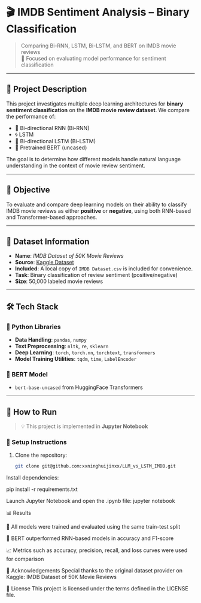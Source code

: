 # 🎬 IMDB Sentiment Analysis – Binary Classification

> Comparing Bi-RNN, LSTM, Bi-LSTM, and BERT on IMDB movie reviews  
> 🧪 Focused on evaluating model performance for sentiment classification

---

## 📌 Project Description

This project investigates multiple deep learning architectures for **binary sentiment classification** on the **IMDB movie review dataset**. We compare the performance of:

- 🔁 Bi-directional RNN (Bi-RNN)
- 🌀 LSTM
- 🔁 Bi-directional LSTM (Bi-LSTM)
- 🤖 Pretrained BERT (uncased)

The goal is to determine how different models handle natural language understanding in the context of movie review sentiment.

---

## 🎯 Objective

To evaluate and compare deep learning models on their ability to classify IMDB movie reviews as either **positive** or **negative**, using both RNN-based and Transformer-based approaches.

---

## 📂 Dataset Information

- **Name**: *IMDB Dataset of 50K Movie Reviews*  
- **Source**: [Kaggle Dataset](https://www.kaggle.com/datasets/lakshmi25npathi/imdb-dataset-of-50k-movie-reviews)  
- **Included**: A local copy of `IMDB Dataset.csv` is included for convenience.  
- **Task**: Binary classification of review sentiment (positive/negative)  
- **Size**: 50,000 labeled movie reviews

---

## 🛠️ Tech Stack

### 🐍 Python Libraries

- **Data Handling**: `pandas`, `numpy`
- **Text Preprocessing**: `nltk`, `re`, `sklearn`
- **Deep Learning**: `torch`, `torch.nn`, `torchtext`, `transformers`
- **Model Training Utilities**: `tqdm`, `time`, `LabelEncoder`

### 🤖 BERT Model

- `bert-base-uncased` from HuggingFace Transformers

---

## 🚀 How to Run

> 💡 This project is implemented in **Jupyter Notebook**

### 🧰 Setup Instructions

1. Clone the repository:
   ```bash
   git clone git@github.com:xxninghuijinxx/LLM_vs_LSTM_IMDB.git
   
Install dependencies:


pip install -r requirements.txt

Launch Jupyter Notebook and open the .ipynb file: jupyter notebook

📊 Results

📌 All models were trained and evaluated using the same train-test split

🧪 BERT outperformed RNN-based models in accuracy and F1-score

📈 Metrics such as accuracy, precision, recall, and loss curves were used for comparison

🙏 Acknowledgements
Special thanks to the original dataset provider on Kaggle:
IMDB Dataset of 50K Movie Reviews

📄 License
This project is licensed under the terms defined in the LICENSE file.